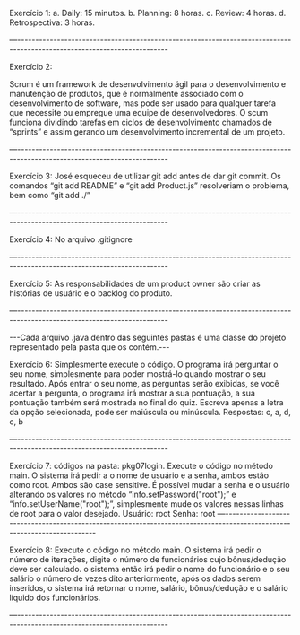 Exercício 1:
a. Daily: 15 minutos.
b. Planning: 8 horas.
c. Review: 4 horas.
d. Retrospectiva: 3 horas.

—------------------------------------------------------------------------------------------------------------------------

Exercício 2:

Scrum é um framework de desenvolvimento ágil para o desenvolvimento e manutenção de produtos, que é normalmente associado com o desenvolvimento de software, mas pode ser usado para qualquer tarefa que necessite ou empregue uma equipe de desenvolvedores. O scum funciona dividindo tarefas em ciclos de desenvolvimento chamados de “sprints”  e assim gerando um desenvolvimento incremental de um projeto.

—------------------------------------------------------------------------------------------------------------------------

Exercício 3:
José esqueceu de utilizar git add antes de dar git commit. Os comandos “git add README” e “git add Product.js” resolveriam o problema, bem como “git add ./”

—------------------------------------------------------------------------------------------------------------------------

Exercício 4:
No arquivo .gitignore 

—------------------------------------------------------------------------------------------------------------------------

Exercício 5:
As responsabilidades de um product owner são criar as histórias de usuário e o backlog do produto.

—------------------------------------------------------------------------------------------------------------------------


---Cada arquivo .java dentro das seguintes pastas é uma classe do projeto representado pela pasta que os contém.---

Exercício 6:
Simplesmente execute o código. O programa irá perguntar o seu nome,  simplesmente para poder mostrá-lo quando mostrar o seu resultado. Após entrar o seu nome, as perguntas serão exibidas, se você acertar a pergunta, o programa irá mostrar a sua pontuação, a sua pontuação também será mostrada no final do quiz.
Escreva apenas a letra da opção selecionada, pode ser maiúscula ou minúscula.
Respostas: c, a, d, c, b

—------------------------------------------------------------------------------------------------------------------------

Exercício 7:
códigos na pasta: pkg07login.
Execute o código no método main. O sistema irá pedir a o nome de usuário e a senha, ambos estão como root. Ambos são case sensitive. É possível mudar a senha e o usuário alterando os valores no método “info.setPassword("root");”  e  “info.setUserName("root");”, simplesmente mude os valores nessas linhas de root para o valor desejado.
Usuário: root
Senha: root
—------------------------------------------------------------------------------------------------------------------------

Exercício 8:
Execute o código no método main. O sistema irá pedir o número de iterações, digite o número de funcionários cujo bônus/dedução deve ser calculado. o sistema então irá pedir o nome do funcionário e o seu salário o número de vezes dito anteriormente, após  os dados serem inseridos, o sistema irá retornar o nome, salário, bônus/dedução e o salário líquido dos funcionários. 

—------------------------------------------------------------------------------------------------------------------------
